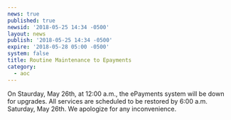 ```yaml
---
news: true
published: true
newsid: '2018-05-25 14:34 -0500'
layout: news
publish: '2018-05-25 14:34 -0500'
expire: '2018-05-28 05:00 -0500'
system: false
title: Routine Maintenance to Epayments
category:
  - aoc
---
```

On Staurday, May 26th, at 12:00 a.m., the ePayments system will be down for upgrades.  All services are scheduled to be restored by 6:00 a.m. Saturday, May 26th.  We apologize for any inconvenience.
